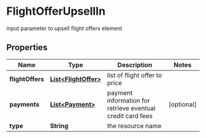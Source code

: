 

# FlightOfferUpsellIn

input parameter to upsell flight offers element

## Properties

| Name | Type | Description | Notes |
|------------ | ------------- | ------------- | -------------|
|**flightOffers** | [**List&lt;FlightOffer&gt;**](FlightOffer.md) | list of flight offer to price |  |
|**payments** | [**List&lt;Payment&gt;**](Payment.md) | payment information for retrieve eventual credit card fees |  [optional] |
|**type** | **String** | the resource name |  |



